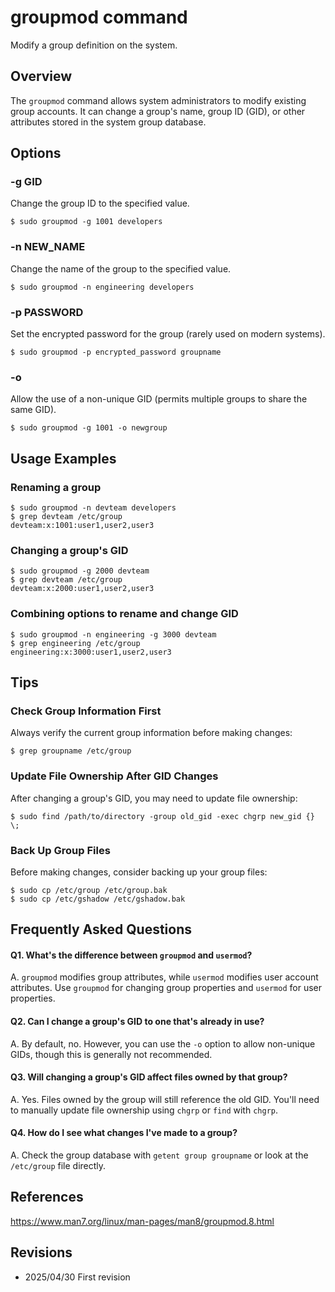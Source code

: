 # groupmod command

Modify a group definition on the system.

## Overview

The `groupmod` command allows system administrators to modify existing group accounts. It can change a group's name, group ID (GID), or other attributes stored in the system group database.

## Options

### **-g GID**

Change the group ID to the specified value.

```console
$ sudo groupmod -g 1001 developers
```

### **-n NEW_NAME**

Change the name of the group to the specified value.

```console
$ sudo groupmod -n engineering developers
```

### **-p PASSWORD**

Set the encrypted password for the group (rarely used on modern systems).

```console
$ sudo groupmod -p encrypted_password groupname
```

### **-o**

Allow the use of a non-unique GID (permits multiple groups to share the same GID).

```console
$ sudo groupmod -g 1001 -o newgroup
```

## Usage Examples

### Renaming a group

```console
$ sudo groupmod -n devteam developers
$ grep devteam /etc/group
devteam:x:1001:user1,user2,user3
```

### Changing a group's GID

```console
$ sudo groupmod -g 2000 devteam
$ grep devteam /etc/group
devteam:x:2000:user1,user2,user3
```

### Combining options to rename and change GID

```console
$ sudo groupmod -n engineering -g 3000 devteam
$ grep engineering /etc/group
engineering:x:3000:user1,user2,user3
```

## Tips

### Check Group Information First

Always verify the current group information before making changes:

```console
$ grep groupname /etc/group
```

### Update File Ownership After GID Changes

After changing a group's GID, you may need to update file ownership:

```console
$ sudo find /path/to/directory -group old_gid -exec chgrp new_gid {} \;
```

### Back Up Group Files

Before making changes, consider backing up your group files:

```console
$ sudo cp /etc/group /etc/group.bak
$ sudo cp /etc/gshadow /etc/gshadow.bak
```

## Frequently Asked Questions

#### Q1. What's the difference between `groupmod` and `usermod`?
A. `groupmod` modifies group attributes, while `usermod` modifies user account attributes. Use `groupmod` for changing group properties and `usermod` for user properties.

#### Q2. Can I change a group's GID to one that's already in use?
A. By default, no. However, you can use the `-o` option to allow non-unique GIDs, though this is generally not recommended.

#### Q3. Will changing a group's GID affect files owned by that group?
A. Yes. Files owned by the group will still reference the old GID. You'll need to manually update file ownership using `chgrp` or `find` with `chgrp`.

#### Q4. How do I see what changes I've made to a group?
A. Check the group database with `getent group groupname` or look at the `/etc/group` file directly.

## References

https://www.man7.org/linux/man-pages/man8/groupmod.8.html

## Revisions

- 2025/04/30 First revision